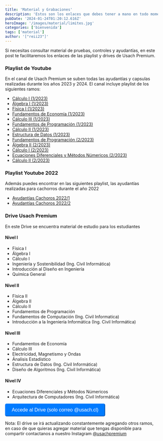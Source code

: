 ```yaml
---
title: 'Material y Grabaciones'
description: 'Estos son los enlaces que debes tener a mano en todo momento ya que te ayudarán en los ramos'
pubDate: '2024-01-24T01:20:12.616Z'
heroImage: '/images/material/limites.jpg'
categories: ['bienvenida']
tags: ['material']
author: '["reii23"]'
---
```


Si necesitas consultar material de pruebas, controles y ayudantías, en este post te facilitaremos los enlaces de las playlist y drives de Usach Premium.

### Playlist de Youtube
En el canal de Usach Premium se suben todas las ayudantías y capsulas realizadas durante los años 2023 y 2024. El canal incluye playlist de los siguientes ramos:
- <a href="https://www.youtube.com/watch?v=cQ4PiFwsuwc&list=PL3Bv2PSzLkSlANQGHCgPFxqE5LytK4Ae8&pp=iAQB" target="_blank">Cálculo I (1/2023)</a> 
- <a href="https://www.youtube.com/watch?v=eEfExaUVL44&list=PL3Bv2PSzLkSlIq6PmoFgcsYgjO4mgu1X-&pp=iAQB" target="_blank">Álgebra I (1/2023)</a> 
- <a href="https://www.youtube.com/watch?v=jkWnoZqivUw&list=PL3Bv2PSzLkSmTlauYAamfVQm0jvsYHdCO&pp=iAQB" target="_blank">Física I (1/2023)</a> 
- <a href="https://www.youtube.com/watch?v=k1Y0-nHvfH0&list=PL3Bv2PSzLkSn0RpD8GUmDLs_tDCC98pgm&pp=iAQB" target="_blank">Fundamentos de Economía (1/2023)</a> 
- <a href="https://www.youtube.com/watch?v=XRCt5AMRtmc&list=PL3Bv2PSzLkSnkDIbJj3xqY3bzIwtEjqBn&pp=iAQB" target="_blank">Cálculo III (1/2023)</a> 
- <a href="https://www.youtube.com/watch?v=IOkY6wpRjhg&list=PL3Bv2PSzLkSm4JYeIxo6xQMmMSX9zjhsn&pp=iAQB" target="_blank">Fundamentos de Programación (1/2023)</a> 
- <a href="https://www.youtube.com/watch?v=GBClFl2ExfU&list=PL3Bv2PSzLkSnydU3SBh7yIDziA9tn3rvK&pp=iAQB" target="_blank">Cálculo II (1/2023)</a> 
- <a href="https://www.youtube.com/watch?v=sHcWidohT70&list=PL3Bv2PSzLkSmoURkCKR9-FOkEfGQO_F8G&pp=iAQB" target="_blank">Estructura de Datos (1/2023)</a> 
- <a href="https://www.youtube.com/watch?v=wo5WY1vDGFo&list=PL3Bv2PSzLkSl5Kph28nYHKajy88D8wrTU&pp=iAQB" target="_blank">Fundamentos de Programación (2/2023)</a> 
- <a href="https://www.youtube.com/watch?v=tF-h4CN9PyY&list=PL3Bv2PSzLkSnCJWoiTW1lkIZaNjh63UOk&pp=iAQB" target="_blank">Álgebra II (2/2023)</a> 
- <a href="https://www.youtube.com/watch?v=SH8q-r7kUi0&list=PL3Bv2PSzLkSkXZc-Tbbprl7DLnsMSqZQ6&pp=iAQB" target="_blank">Cálculo I (2/2023)</a> 
- <a href="https://www.youtube.com/watch?v=3mfnf__ZnLE&list=PL3Bv2PSzLkSnmfLmPu_sE2WrbnTZYQFd9&pp=iAQB" target="_blank">Ecuaciones Diferenciales y Métodos Númericos (2/2023)</a> 
- <a href="https://www.youtube.com/watch?v=FzX6uc1zXtA&list=PL3Bv2PSzLkSkj4TDMpsySUlkblGM-UoNe&pp=iAQB" target="_blank">Cálculo II (2/2023)</a>

### Playlist Youtube 2022
Además puedes encontrar en las siguientes playlist, las ayudantías realizadas para cachorros durante el año 2022

- <a href="https://www.youtube.com/playlist?list=PLT1g-tSHvIMvijbYI3kyBg7bXwWGXrt5I" target="_blank">Ayudantías Cachoros 2022/1</a>
- <a href="https://www.youtube.com/playlist?list=PLT1g-tSHvIMvx7A7fKWw3O02DTmy-bM41" target="_blank">Ayudantías Cachoros 2022/2</a>

### Drive Usach Premium 

En este Drive se encuentra material de estudio para los estudiantes

#### Nivel I
- Física I
- Álgebra I
- Cálculo I
- Ingeniería y Sostenibilidad (Ing. Civil Informática)
- Introducción al Diseño en Ingeniería
- Química General

#### Nivel II
- Física II
- Álgebra II
- Cálculo II
- Fundamentos de Programación
- Fundamentos de Computación (Ing. Civil Informatica)
- Introducción a la Ingeniería Informática (Ing. Civil Informática)

#### Nivel III
- Fundamentos de Economía
- Cálculo III
- Electricidad, Magnetismo y Ondas
- Ánalisis Estadístico
- Estructura de Datos (Ing. Civil Informática)
- Diseño de Algoritmos (Ing. Civil Informática)

#### Nivel IV
- Ecuaciones Diferenciales y Métodos Númericos
- Arquitectura de Computadores (Ing. Civil Informática)

<a href="https://drive.google.com/drive/folders/1atABBF2BTW71iRs2agN4L28Ef4Gq8GnW" target="_blank"><button style="color: white; background-color: #007bff; border-color: #007bff; padding: 10px 20px; border-radius: 5px; text-align: center; text-decoration: none; display: inline-block; font-size: 16px;">Accede al Drive (solo correo @usach.cl)</button></a>


Nota: El drive se irá actualizando constantemente agregando otros ramos, en caso de que quieras agregar material que tengas disponible para compartir contactanos a nuestro Instagram <a href="https://www.instagram.com/usach.premium/" target="_blank">@usachpremium



